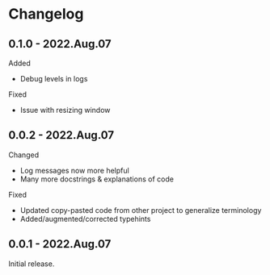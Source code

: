 # Changelog

## 0.1.0 - 2022.Aug.07
Added
- Debug levels in logs

Fixed
- Issue with resizing window

## 0.0.2 - 2022.Aug.07
Changed
- Log messages now more helpful
- Many more docstrings & explanations of code

Fixed
- Updated copy-pasted code from other project to generalize terminology
- Added/augmented/corrected typehints

## 0.0.1 - 2022.Aug.07

Initial release.
